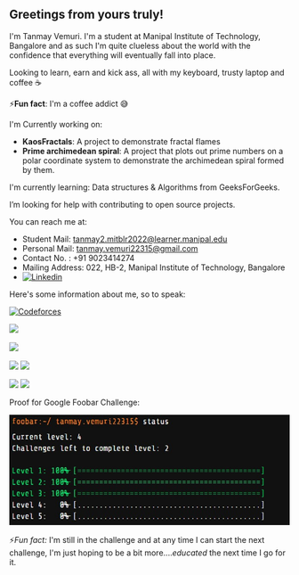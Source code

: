 ## Greetings from yours truly!

I'm Tanmay Vemuri. I'm a student at Manipal Institute of Technology, Bangalore and as such I'm quite clueless about the world with the confidence that everything will eventually fall into place.

Looking to learn, earn and kick ass, all with my keyboard, trusty laptop and coffee ☕

⚡**Fun fact**: I'm a coffee addict 😅

I'm Currently working on:
  - **KaosFractals**: A project to demonstrate fractal flames
  - **Prime archimedean spiral**: A project that plots out prime numbers on a polar coordinate system to demonstrate the archimedean spiral formed by them. 
  
I'm currently learning: Data structures & Algorithms from GeeksForGeeks.

I’m looking for help with contributing to open source projects.

You can reach me at:
  - Student Mail: tanmay2.mitblr2022@learner.manipal.edu
  - Personal Mail: tanmay.vemuri22315@gmail.com
  - Contact No. : +91 9023414274
  - Mailing Address: 022, HB-2, Manipal Institute of Technology, Bangalore
  - [![Linkedin](https://img.shields.io/badge/LinkedIn-0077B5?style=for-the-badge&logo=linkedin&logoColor=white)](https://www.linkedin.com/in/tanmay-vemuri-213ba8256/)
 


Here's some information about me, so to speak:

[![Codeforces](https://img.shields.io/badge/Codeforces-445f9d?style=for-the-badge&logo=Codeforces&logoColor=white)](https://codeforces.com/profile/tanmay.vemuri22315)

![](https://www.codewars.com/users/randomaccessvemuri_/badges/large)


![](http://github-profile-summary-cards.vercel.app/api/cards/profile-details?username=randomaccessvemuri&theme=tokyonight)

![](http://github-profile-summary-cards.vercel.app/api/cards/repos-per-language?username=randomaccessvemuri&theme=tokyonight) ![](http://github-profile-summary-cards.vercel.app/api/cards/most-commit-language?username=randomaccessvemuri&theme=tokyonight)

![](http://github-profile-summary-cards.vercel.app/api/cards/stats?username=randomaccessvemuri&theme=tokyonight)
![](http://github-profile-summary-cards.vercel.app/api/cards/productive-time?username=randomaccessvemuri&theme=tokyonight&utcOffset=8)

Proof for Google Foobar Challenge:

![](foobar1.jpg)

⚡*Fun fact:* I'm still in the challenge and at any time I can start the next challenge, I'm just hoping to be a bit more....*educated* the next time I go for it.
